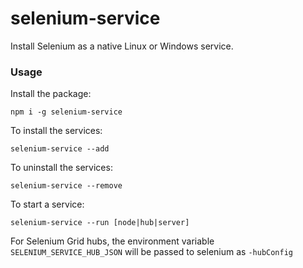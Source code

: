 
# selenium-service

Install Selenium as a native Linux or Windows service.

### Usage

Install the package:

```
npm i -g selenium-service
```

To install the services:

```
selenium-service --add
```

To uninstall the services:

```
selenium-service --remove
```

To start a service:
 
```
selenium-service --run [node|hub|server]
```

For Selenium Grid hubs, the environment variable `SELENIUM_SERVICE_HUB_JSON` will be passed to selenium as `-hubConfig`

